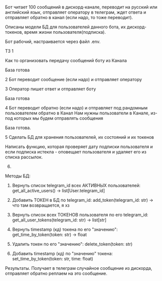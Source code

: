 Бот читает 100 сообщений в дискорд-канале, переводит на русский или английский язык, отправляет
оператору в телеграм, ждет ответа и отправляет обратно в канал (если надо, то тоже переводит).

Описаны модели БД для пользователей данного бота, их дискорд-токенов, время жизни
пользователя(подписка).

Бот рабочий, настраивается через файл .env.


ТЗ
1

Как то организовать передачу сообщений боту из Канала

База готова


2
Бот переводит сообщение (если надо) и отправляет оператору


3
Оператор пишет ответ и отправляет боту

База готова

4
Бот переводит обратно (если надо) и отправляет под рандомным пользователем обратно в Канал
Нам нужны пользователи в Канале, из-под которых мы будем отправлять сообщения

База готова.


5 Сделать БД для хранения пользователей, их состояний и их токенов

Написать функцию, которая проверяет дату подписки пользователя и если подписка истекла - оповещает
пользователя и удаляет его из списка рассылок.

6.
Методы БД:
1. Вернуть список telegram_id всех АКТИВНЫХ пользователей:
get_all_active_users() -> list[User.telegram_id]

2. Добавить ТОКЕН в БД по telegram_id:
add_token(telegram_id: str) -> что там возвращается, я хз

3. Вернуть список всех ТОКЕНОВ пользователя по его telegram_id:
get_all_user_tokens(telegram_id: str) -> list[str]

4. Вернуть timestamp (кд) токена по его "значению":
get_time_by_token(token: str) -> float

5. Удалить токен по его "значению":
delete_token(token: str)

6. Добавить timestamp (кд) по "значению" токена:
set_time_by_token(token: str, time: float)


Результаты.
Получает в телеграм случайное сообщение из дискорда, отправляет обратно реплаем на это сообщение.
